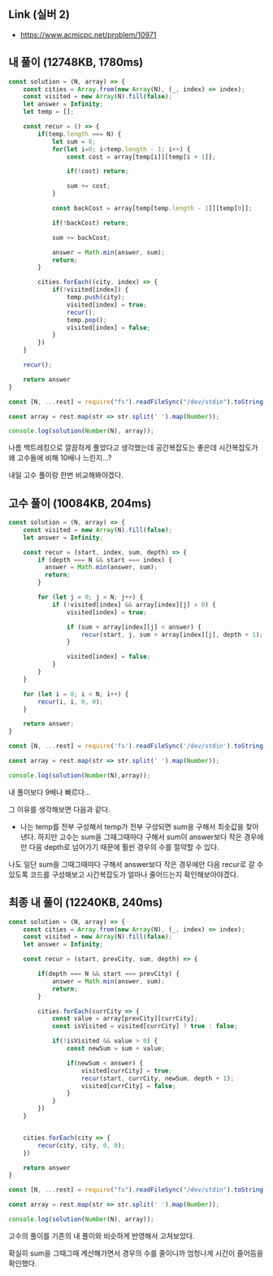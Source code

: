 ## Link (실버 2)      

- https://www.acmicpc.net/problem/10971  

## 내 풀이 (12748KB, 1780ms)      

```javascript
const solution = (N, array) => {
    const cities = Array.from(new Array(N), (_, index) => index);
    const visited = new Array(N).fill(false);
    let answer = Infinity;
    let temp = [];

    const recur = () => {
        if(temp.length === N) {
            let sum = 0;
            for(let i=0; i<temp.length - 1; i++) {
                const cost = array[temp[i]][temp[i + 1]];

                if(!cost) return;

                sum += cost;
            }

            const backCost = array[temp[temp.length - 1]][temp[0]];

            if(!backCost) return;

            sum += backCost;

            answer = Math.min(answer, sum);
            return;
        }

        cities.forEach((city, index) => {
            if(!visited[index]) {
                temp.push(city);
                visited[index] = true;
                recur();          
                temp.pop();
                visited[index] = false;
            }
        })
    }

    recur();

    return answer
}

const [N, ...rest] = require("fs").readFileSync("/dev/stdin").toString().trim().split('\n');

const array = rest.map(str => str.split(' ').map(Number));

console.log(solution(Number(N), array));
```

나름 백트레킹으로 깔끔하게 풀었다고 생각했는데 공간복잡도는 좋은데 시간복잡도가 왜 고수들에 비해 10배나 느린지...?

내일 고수 풀이랑 한번 비교해봐야겠다.  


## 고수 풀이 (10084KB, 204ms)

```js
const solution = (N, array) => {
    const visited = new Array(N).fill(false);
    let answer = Infinity;

    const recur = (start, index, sum, depth) => {
        if (depth === N && start === index) {
          answer = Math.min(answer, sum);
          return;
        }

        for (let j = 0; j < N; j++) {
            if (!visited[index] && array[index][j] > 0) {
                visited[index] = true;

                if (sum + array[index][j] < answer) {
                    recur(start, j, sum + array[index][j], depth + 1);
                }

                visited[index] = false;
            }
        }
    }

    for (let i = 0; i < N; i++) {
        recur(i, i, 0, 0);
    }

    return answer;
}

const [N, ...rest] = require('fs').readFileSync('/dev/stdin').toString().trim().split('\n');

const array = rest.map(str => str.split(' ').map(Number));

console.log(solution(Number(N),array));
```

내 풀이보다 9배나 빠르다...

그 이유를 생각해보면 다음과 같다.

- 나는 temp를 전부 구성해서 temp가 전부 구성되면 sum을 구해서 최솟값을 찾아낸다. 하지만 고수는 sum을 그때그때마다 구해서 sum이 answer보다 작은 경우에만 다음 depth로 넘어가기 때문에 훨씬 경우의 수를 절약할 수 있다.

나도 일단 sum을 그때그때마다 구해서 answer보다 작은 경우에만 다음 recur로 갈 수 있도록 코드를 구성해보고 시간복잡도가 얼마나 줄어드는지 확인해보아야겠다.


## 최종 내 풀이 (12240KB, 240ms)  

```js
const solution = (N, array) => {
    const cities = Array.from(new Array(N), (_, index) => index);
    const visited = new Array(N).fill(false);
    let answer = Infinity;

    const recur = (start, prevCity, sum, depth) => {

        if(depth === N && start === prevCity) {
            answer = Math.min(answer, sum);
            return;
        }

        cities.forEach(currCity => {
            const value = array[prevCity][currCity];
            const isVisited = visited[currCity] ? true : false;

            if(!isVisited && value > 0) {
                const newSum = sum + value;

                if(newSum < answer) {
                    visited[currCity] = true;
                    recur(start, currCity, newSum, depth + 1);
                    visited[currCity] = false;
                }
            }
        })
    }


    cities.forEach(city => {
        recur(city, city, 0, 0);
    })

    return answer
}

const [N, ...rest] = require("fs").readFileSync("/dev/stdin").toString().trim().split('\n');

const array = rest.map(str => str.split(' ').map(Number));

console.log(solution(Number(N), array));
```

고수의 풀이를 기존의 내 풀이와 비슷하게 반영해서 고쳐보았다.

확실히 sum을 그때그때 계산해가면서 경우의 수를 줄이니까 엄청나게 시간이 줄어듬을 확인했다. 
